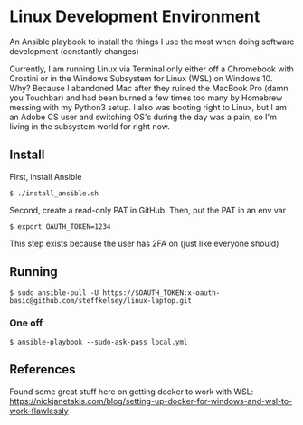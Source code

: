 # Linux Development Environment

An Ansible playbook to install the things I use the most when doing
software development (constantly changes) 

Currently, I am running Linux via Terminal only either off a Chromebook
with Crostini or in the Windows Subsystem for Linux (WSL) on Windows 10.
Why? Because I abandoned Mac after they ruined the MacBook Pro (damn you
Touchbar) and had been burned a few times too many by Homebrew messing with
my Python3 setup. I also was booting right to Linux, but I am an Adobe CS user
and switching OS's during the day was a pain, so I'm living in the subsystem
world for right now.

## Install

First, install Ansible 

`$ ./install_ansible.sh` 

Second, create a read-only PAT in GitHub. Then, put the PAT in an env var 

`$ export OAUTH_TOKEN=1234`

This step exists because the user has 2FA on (just like everyone should)

## Running

`$ sudo ansible-pull -U https://$OAUTH_TOKEN:x-oauth-basic@github.com/steffkelsey/linux-laptop.git`

### One off

`$ ansible-playbook --sudo-ask-pass local.yml`

## References
Found some great stuff here on getting docker to work with WSL: 
https://nickjanetakis.com/blog/setting-up-docker-for-windows-and-wsl-to-work-flawlessly

